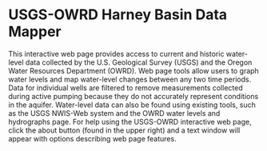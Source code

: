 # USGS-OWRD Harney Basin Data Mapper

This interactive web page provides access to current and historic water​-level data collected by the U.S. Geological Survey (USGS) and the Oregon Water Resources Department (OWRD). Web page tools allow users to graph water levels and map water​-level changes between any two time periods. Data for individual wells are filtered to remove measurements collected during active pumping because they do not accurately represent conditions in the aquifer. Water​-level data can also be found using existing tools, such as the USGS NWIS-Web system and the OWRD water levels and hydrographs page. For help using the USGS-OWRD interactive web page, click the about button (found in the upper right) and a text window will appear with options describing web page features. 
